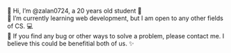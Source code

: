 👋 Hi, I’m @zalan0724, a 20 years old student 👋  
🌱 I’m currently learning web development, but I am open to any other fields of CS. 💻   
🚀 If you find any bug or other ways to solve a problem, please contact me. I believe this could be benefitial both of us. ✨

<!---
zalan0724/zalan0724 is a ✨ special ✨ repository because its `README.md` (this file) appears on your GitHub profile.
You can click the Preview link to take a look at your changes.
--->
